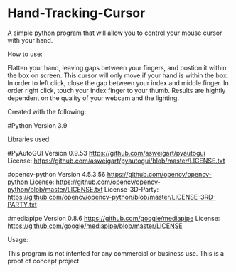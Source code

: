 # Hand-Tracking-Cursor
A simple python program that will allow you to control your mouse cursor with your hand.

How to use:

Flatten your hand, leaving gaps between your fingers, and postion it within the box on screen. This cursor will only move if your hand is within
the box. In order to left click, close the gap between your index and middle finger. In order right click, 
touch your index finger to your thumb. Results are hightly dependent on the quality of your webcam and the 
lighting.

Created with the following:

#Python Version 3.9 

Libraries used:

#PyAutoGUI Version 0.9.53 https://github.com/asweigart/pyautogui
License: https://github.com/asweigart/pyautogui/blob/master/LICENSE.txt

#opencv-python Version 4.5.3.56 https://github.com/opencv/opencv-python
License: https://github.com/opencv/opencv-python/blob/master/LICENSE.txt
License-3D-Party: https://github.com/opencv/opencv-python/blob/master/LICENSE-3RD-PARTY.txt


#mediapipe Version 0.8.6 https://github.com/google/mediapipe
License: https://github.com/google/mediapipe/blob/master/LICENSE

Usage: 

This program is not intented for any commercial or business use. This is a proof of concept project. 

